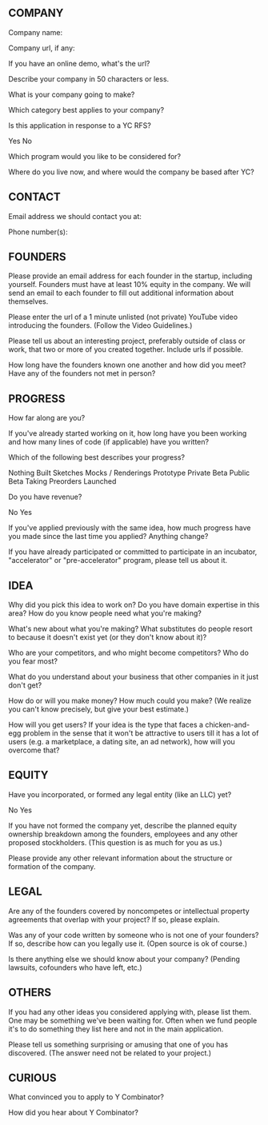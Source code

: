 ## COMPANY

Company name:

Company url, if any:

If you have an online demo, what's the url?

Describe your company in 50 characters or less.

What is your company going to make?

Which category best applies to your company?

Is this application in response to a YC RFS?

Yes
No

Which program would you like to be considered for?

Where do you live now, and where would the company be based after YC?

## CONTACT

Email address we should contact you at:

Phone number(s):

## FOUNDERS

Please provide an email address for each founder in the startup, including yourself. Founders must have at least 10% equity in the company. We will send an email to each founder to fill out additional information about themselves.

Please enter the url of a 1 minute unlisted (not private) YouTube video introducing the founders. (Follow the Video Guidelines.)

Please tell us about an interesting project, preferably outside of class or work, that two or more of you created together. Include urls if possible.

How long have the founders known one another and how did you meet? Have any of the founders not met in person?

## PROGRESS

How far along are you?

If you've already started working on it, how long have you been working and how many lines of code (if applicable) have you written?

Which of the following best describes your progress?

Nothing Built
Sketches
Mocks / Renderings
Prototype
Private Beta
Public Beta
Taking Preorders
Launched

Do you have revenue?

No
Yes

If you've applied previously with the same idea, how much progress have you made since the last time you applied? Anything change?

If you have already participated or committed to participate in an incubator, "accelerator" or "pre-accelerator" program, please tell us about it.

## IDEA

Why did you pick this idea to work on? Do you have domain expertise in this area? How do you know people need what you're making?

What's new about what you're making? What substitutes do people resort to because it doesn't exist yet (or they don't know about it)?

Who are your competitors, and who might become competitors? Who do you fear most?

What do you understand about your business that other companies in it just don't get?

How do or will you make money? How much could you make?
(We realize you can't know precisely, but give your best estimate.)

How will you get users? If your idea is the type that faces a chicken-and-egg problem in the sense that it won't be attractive to users till it has a lot of users (e.g. a marketplace, a dating site, an ad network), how will you overcome that?

## EQUITY

Have you incorporated, or formed any legal entity (like an LLC) yet?

No
Yes

If you have not formed the company yet, describe the planned equity ownership breakdown among the founders, employees and any other proposed stockholders.
(This question is as much for you as us.)

Please provide any other relevant information about the structure or formation of the company.

## LEGAL

Are any of the founders covered by noncompetes or intellectual property agreements that overlap with your project? If so, please explain.

Was any of your code written by someone who is not one of your founders? If so, describe how can you legally use it.
(Open source is ok of course.)

Is there anything else we should know about your company?
(Pending lawsuits, cofounders who have left, etc.)

## OTHERS

If you had any other ideas you considered applying with, please list them. One may be something we've been waiting for. Often when we fund people it's to do something they list here and not in the main application.

Please tell us something surprising or amusing that one of you has discovered.
(The answer need not be related to your project.)

## CURIOUS

What convinced you to apply to Y Combinator?

How did you hear about Y Combinator?
